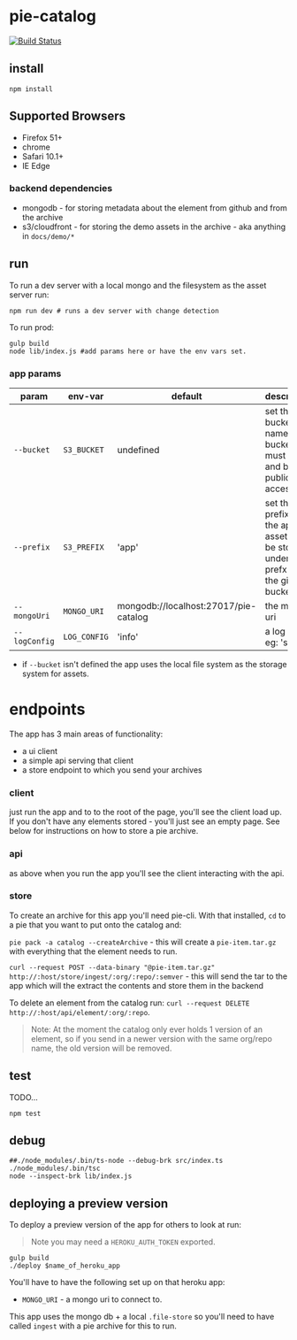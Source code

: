 # pie-catalog

[![Build Status](https://travis-ci.org/PieLabs/pie-catalog.svg?branch=master)](https://travis-ci.org/PieLabs/pie-catalog)

## install

```
npm install
```

## Supported Browsers

* Firefox 51+
* chrome
* Safari 10.1+
* IE Edge

### backend dependencies

* mongodb - for storing metadata about the element from github and from the archive
* s3/cloudfront - for storing the demo assets in the archive - aka anything in `docs/demo/*`

## run

To run a dev server with a local mongo and the filesystem as the asset server run:

```shell
npm run dev # runs a dev server with change detection
```

To run prod:

```shell
gulp build
node lib/index.js #add params here or have the env vars set.
```

### app params

| param         | env-var      | default                               | description                                                                                     |
| ------------- | ------------ | ------------------------------------- | ----------------------------------------------------------------------------------------------- |
| `--bucket`    | `S3_BUCKET`  | undefined                             | set the bucket name - the bucket must exist and be publicly accessible                          |
| `--prefix`    | `S3_PREFIX`  | 'app'                                 | set the prefix for the app. All assets will be stored under this prefx within the given bucket. |
| `--mongoUri`  | `MONGO_URI`  | mongodb://localhost:27017/pie-catalog | the mongo uri                                                                                   |
| `--logConfig` | `LOG_CONFIG` | 'info'                                | a log config eg: 'silly'                                                                        |

* if `--bucket` isn't defined the app uses the local file system as the storage system for assets.

# endpoints

The app has 3 main areas of functionality:

* a ui client
* a simple api serving that client
* a store endpoint to which you send your archives

### client

just run the app and to to the root of the page, you'll see the client load up. If you don't have any elements stored - you'll just see an empty page. See below for instructions on how to store a pie archive.

### api

as above when you run the app you'll see the client interacting with the api.

### store

To create an archive for this app you'll need pie-cli. With that installed, `cd` to a pie that you want to put onto the catalog and:

`pie pack -a catalog --createArchive` - this will create a `pie-item.tar.gz` with everything that the element needs to run.

`curl --request POST --data-binary "@pie-item.tar.gz" http://:host/store/ingest/:org/:repo/:semver` - this will send the tar to the app which will the extract the contents and store them in the backend

To delete an element from the catalog run: `curl --request DELETE http://:host/api/element/:org/:repo`.

> Note: At the moment the catalog only ever holds 1 version of an element, so if you send in a newer version with the same org/repo name, the old version will be removed.

## test

TODO...

```shell
npm test
```

## debug

```shell
##./node_modules/.bin/ts-node --debug-brk src/index.ts
./node_modules/.bin/tsc
node --inspect-brk lib/index.js
```

## deploying a preview version

To deploy a preview version of the app for others to look at run:

> Note you may need a `HEROKU_AUTH_TOKEN` exported.

```
gulp build
./deploy $name_of_heroku_app
```

You'll have to have the following set up on that heroku app:

* `MONGO_URI` - a mongo uri to connect to.

This app uses the mongo db + a local `.file-store` so you'll need to have called `ingest` with a pie archive for this to run.
